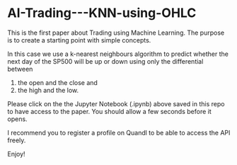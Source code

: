 # AI-Trading---KNN-using-OHLC

This is the first paper about Trading using Machine Learning. The purpose is to create a starting point with simple concepts.

In this case we use a k-nearest neighbours algorithm to predict whether the next day of the SP500 will be up or down using only the differential between 

1. the open and the close and 
2. the high and the low.

Please click on the the Jupyter Notebook (.ipynb) above saved in this repo to have access to the paper. You should allow a few seconds before it opens.

I recommend you to register a profile on Quandl to be able to access the API freely.

Enjoy!
